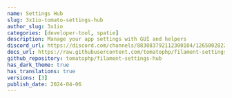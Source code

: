 ```yaml
---
name: Settings Hub
slug: 3x1io-tomato-settings-hub
author_slug: 3x1io
categories: [developer-tool, spatie]
description: Manage your app settings with GUI and helpers
discord_url: https://discord.com/channels/883083792112300104/1265002822605344871
docs_url: https://raw.githubusercontent.com/tomatophp/filament-settings-hub/master/README.md
github_repository: tomatophp/filament-settings-hub
has_dark_theme: true
has_translations: true
versions: [3]
publish_date: 2024-04-06
---
```

